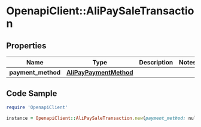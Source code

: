 # OpenapiClient::AliPaySaleTransaction

## Properties

Name | Type | Description | Notes
------------ | ------------- | ------------- | -------------
**payment_method** | [**AliPayPaymentMethod**](AliPayPaymentMethod.md) |  | 

## Code Sample

```ruby
require 'OpenapiClient'

instance = OpenapiClient::AliPaySaleTransaction.new(payment_method: null)
```


